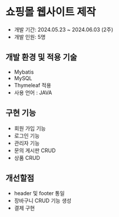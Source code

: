 # 쇼핑몰 웹사이트 제작
+ 개발 기간: 2024.05.23 ~ 2024.06.03 (2주)
+ 개발 인원: 5명

## 개발 환경 및 적용 기술
+ Mybatis
+ MySQL
+ Thymeleaf 적용
+ 사용 언어 : JAVA

## 구현 기능
+ 회원 가입 기능
+ 로그인 기능
+ 관리자 기능
+ 문의 게시판 CRUD
+ 상품 CRUD

## 개선할점
+ header 및 footer 통일
+ 장바구니 CRUD 기능 생성
+ 결제 구현

